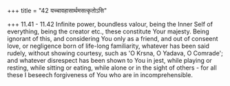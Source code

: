 +++
title = "42 यच्चावहासार्थमसत्कृतोऽसि"

+++
11.41 - 11.42 Infinite power, boundless valour, being the Inner Self of everything, being the creator etc., these constitute Your majesty. Being ignorant of this, and considering You only as a friend, and out of conseent love, or negligence born of life-long familiarity, whatever has been said rudely, without showing courtesy, such as 'O Krsna, O Yadava,
O Comrade'; and whatever disrespect has been shown to You in jest, while playing or resting, while sitting or eating, while alone or in the sight of others - for all these I beseech forgiveness of You who are in incomprehensible.
